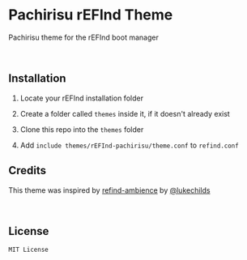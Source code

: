 Pachirisu rEFInd Theme
======================

Pachirisu theme for the rEFInd boot manager

<br>

## Installation

1. Locate your rEFInd installation folder

2. Create a folder called `themes` inside it, if it doesn't already exist

3. Clone this repo into the `themes` folder

4. Add `include themes/rEFInd-pachirisu/theme.conf` to `refind.conf`


## Credits

This theme was inspired by [refind-ambience](https://github.com/lukechilds/refind-ambience) by [@lukechilds](https://github.com/lukechilds)

<br>

## License
`MIT License`